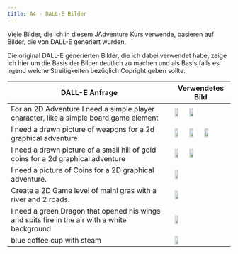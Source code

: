 ```yaml
---
title: A4 - DALL-E Bilder
---
```


Viele Bilder, die ich in diesem JAdventure Kurs verwende, basieren auf Bilder, die von DALL-E generiert wurden.

Die original DALL-E generierten Bilder, die ich dabei verwendet habe, zeige ich hier um die Basis der Bilder deutlich zu machen und als Basis falls es irgend welche Streitigkeiten bezüglich Copright geben sollte.

| DALL-E Anfrage | Verwendetes Bild |
| - | - |
| For an 2D Adventure I need a simple player character, like a simple board game element | <img src="../DALL-E/DALL·E 2023-02-13 10.17.36 - For an 2D Adventure I need a simple player character, like a simple board game element.png" width="25%"> <img src="../DALL-E/DALL·E 2023-02-13 10.17.56 - For an 2D Adventure I need a simple player character, like a simple board game element.png" width="25%"> |
| I need a drawn picture of weapons for a 2d graphical adventure | <img src="../DALL-E/DALL·E 2023-02-12 13.23.00 - I need a drawn picture of weapons for a 2d graphical adventure.png" width="25%"> <img src="../DALL-E/DALL·E 2023-02-12 13.23.14 - I need a drawn picture of weapons for a 2d graphical adventure.png" width="25%"> <img src="../DALL-E/DALL·E 2023-02-12 13.23.23 - I need a drawn picture of weapons for a 2d graphical adventure.png" width="25%">|
| I need a drawn picture of a small hill of gold coins for a 2d graphical adventure | <img src="../DALL-E/DALL·E 2023-02-12 13.24.19 - I need a drawn picture of a small hill of gold coins for a 2d graphical adventure.png" width="25%"> <img src="../DALL-E/DALL·E 2023-02-12 13.25.37 - I need a picture of Coins for a 2D graphical adventure.png" width="25%">|
| I need a picture of Coins for a 2D graphical adventure. | <img src="../DALL-E/DALL·E 2023-02-12 13.25.44 - I need a picture of Coins for a 2D graphical adventure.png" width="25%"> |
| Create a 2D Game level of mainl gras with a river and 2 roads. | <img src="../DALL-E/DALL·E 2023-02-12 13.26.28 - Create a 2D Game level of mainl gras with a river and 2 roads.png" width="25%"> |
| I need a green Dragon that opened his wings and spits fire in the air with a white background | <img src="../DALL-E/DALL·E 2023-02-12 13.28.29 - I need a green Dragon that opened his wings and spits fire in the air with a white background.png" width="25%"> |
| blue coffee cup with steam | <img src="../DALL-E/DALL·E 2023-02-12 13.30.07 - blue coffee cup with steam.png" width="25%"> |
